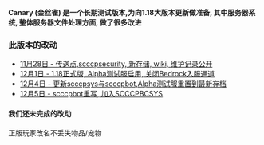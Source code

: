 **Canary (金丝雀) 是一个长期测试版本,为向1.18大版本更新做准备, 其中服务器系统, 整体服务器文件处理方面, 做了很多改进**  
  
### 此版本的改动
* [11月28日 - 传送点,scccpsecurity, 新存储, wiki, 维护记录公开](11-28)  
* [12月1日 - 1.18正式版, Alpha测试服启用, 关闭Bedrock入服通道](12-1)  
* [12月4日 - 更新scccpsys与scccpbot,Alpha测试服重置到最新存档](12-4)  
* [12月5日 - scccpbot重写, 加入SCCCPBCSYS](12-5)  

#### 我们还未完成的改动
正版玩家改名不丢失物品/宠物  